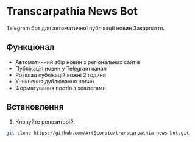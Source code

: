 # Transcarpathia News Bot

Telegram бот для автоматичної публікації новин Закарпаття.

## Функціонал
- Автоматичний збір новин з регіональних сайтів
- Публікація новин у Telegram канал
- Розклад публікацій кожні 2 години
- Уникнення дублювання новин
- Форматування постів з хештегами

## Встановлення
1. Клонуйте репозиторій:
```bash
git clone https://github.com/ArtScorpio/transcarpathia-news-bot.git
